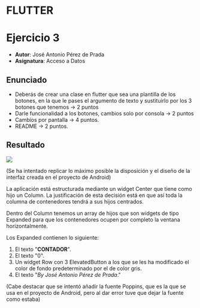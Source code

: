 # FLUTTER

# Ejercicio 3

- **Autor**: José Antonio Pérez de Prada
- **Asignatura**: Acceso a Datos

## Enunciado

- Deberás de crear una clase en flutter que sea una plantilla de los botones, en la que le pases el argumento de texto y sustituirlo por los 3 botones que tenemos → 2 puntos
- Darle funcionalidad a los botones, cambios solo por consola → 2 puntos
- Cambios por pantalla → 4 puntos.
- README → 2 puntos.

## Resultado

![](resourcesReadme\diseño.png)

(Se ha intentado replicar lo máximo posible la disposición y el diseño de la interfaz creada en el proyecto de Android)

La aplicación está estructurada mediante un widget Center que tiene como hijo un Column. La justificación de esta decisión está en que así toda la columna de contenedores tendrá a sus hijos centrados.

Dentro del Column tenemos un array de hijos que son widgets de tipo Expanded para que los contenedores ocupen por completo la ventana horizontalmente.

Los Expanded contienen lo siguiente:

1. El texto "**CONTADOR**".
2. El texto "0".
3. Un widget Row con 3 ElevatedButton a los que se les ha modificado el color de fondo predeterminado por el de color gris.
4. El texto "*By José Antonio Pérez de Prada*."

(Cabe destacar que se intentó añadir la fuente Poppins, que es la que se usa en el proyecto de Android, pero al dar error tuve que dejar la fuente como estaba)